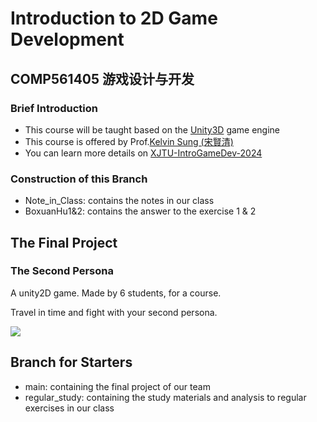 # Introduction to 2D Game Development
## COMP561405 游戏设计与开发

### Brief Introduction
- This course will be taught based on the [Unity3D](https://unity.com/cn) game engine
- This course is offered by Prof.[Kelvin Sung (宋賢清)](https://faculty.washington.edu/ksung/)
- You can learn more details on [XJTU-IntroGameDev-2024](https://myuwbclasses.github.io/XJTU-IntroGameDev/)

### Construction of this Branch
- Note_in_Class: contains the notes in our class
- BoxuanHu1&2: contains the answer to the exercise 1 & 2

## The Final Project
### The Second Persona
A unity2D game. Made by 6 students, for a course.

Travel in time and fight with your second persona.

<a href="https://github.com/NullRefMaster/Suicide/graphs/contributors">
  <img src="https://contrib.rocks/image?repo=NullRefMaster/Suicide" />
</a>

## Branch for Starters
- main: containing the final project of our team
- regular_study: containing the study materials and analysis to regular exercises in our class
